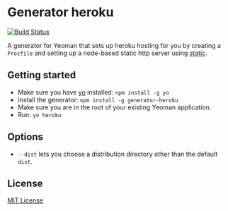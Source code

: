 # Generator heroku
[![Build Status](https://secure.travis-ci.org/passy/generator-heroku.png?branch=master)](https://travis-ci.org/passy/generator-heroku)

A generator for Yeoman that sets up heroku hosting for you by creating a
`Procfile` and setting up a node-based static http server using
[static](https://github.com/hongymagic/statik).

## Getting started
- Make sure you have [yo](https://github.com/yeoman/yo) installed:
    `npm install -g yo`
- Install the generator: `npm install -g generator-heroku`
- Make sure you are in the root of your existing Yeoman application.
- Run: `yo heroku`

## Options

- `--dist` lets you choose a distribution directory other than the default `dist`.

## License
[MIT License](http://en.wikipedia.org/wiki/MIT_License)
